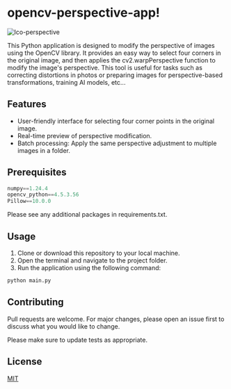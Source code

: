 # opencv-perspective-app!

![Ico-perspective](https://github.com/lucasdifranco/opencv-perspective-app/assets/130804578/a261b079-7195-47d0-bcba-83f725eaf768)


This Python application is designed to modify the perspective of images using the OpenCV library. It provides an easy way to select four corners in the original image, and then applies the cv2.warpPerspective function to modify the image's perspective. This tool is useful for tasks such as correcting distortions in photos or preparing images for perspective-based transformations, training AI models, etc...

## Features

*  User-friendly interface for selecting four corner points in the original image.
* Real-time preview of perspective modification.
* Batch processing: Apply the same perspective adjustment to multiple images in a folder.

## Prerequisites
```python
numpy==1.24.4
opencv_python==4.5.3.56
Pillow==10.0.0
```

Please see any additional packages in requirements.txt.

## Usage
1. Clone or download this repository to your local machine.
2. Open the terminal and navigate to the project folder.
3. Run the application using the following command:

```python
python main.py
```

## Contributing

Pull requests are welcome. For major changes, please open an issue first
to discuss what you would like to change.

Please make sure to update tests as appropriate.

## License

[MIT](https://choosealicense.com/licenses/mit/)

